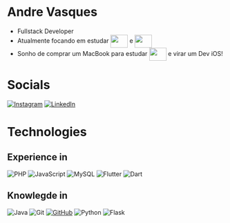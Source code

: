 # Andre Vasques
- Fullstack Developer
- Atualmente focando em estudar <img align="center" height="30" width="40" src="https://cdn.jsdelivr.net/gh/devicons/devicon/icons/java/java-original.svg" /> e <img align="center" height="30" width="40" src="https://cdn.jsdelivr.net/gh/devicons/devicon/icons/spring/spring-original.svg" />
- Sonho de comprar um MacBook para estudar <img align="center" height="30" width="40" src="https://cdn.jsdelivr.net/gh/devicons/devicon/icons/swift/swift-original.svg" /> e virar um Dev iOS!

# Socials
[![Instagram](https://img.shields.io/badge/Instagram-%23E4405F.svg?logo=Instagram&logoColor=white)](https://instagram.com/andre_vasques_) [![LinkedIn](https://img.shields.io/badge/LinkedIn-%230077B5.svg?logo=linkedin&logoColor=white)](https://www.linkedin.com/in/andre-vasques/)

# Technologies

## Experience in

![PHP](https://img.shields.io/badge/php-%23777BB4.svg?style=for-the-badge&logo=php&logoColor=white) ![JavaScript](https://img.shields.io/badge/javascript-%23323330.svg?style=for-the-badge&logo=javascript&logoColor=%23F7DF1E) ![MySQL](https://img.shields.io/badge/mysql-%2300f.svg?style=for-the-badge&logo=mysql&logoColor=white) ![Flutter](https://img.shields.io/badge/Flutter-02569B?style=for-the-badge&logo=flutter&logoColor=white) ![Dart](https://img.shields.io/badge/Dart-0175C2?style=for-the-badge&logo=dart&logoColor=white)

## Knowlegde in

![Java](https://img.shields.io/badge/java-%23ED8B00.svg?style=for-the-badge&logo=openjdk&logoColor=white) ![Git](https://img.shields.io/badge/GIT-E44C30?style=for-the-badge&logo=git&logoColor=white) [![GitHub](https://img.shields.io/badge/GitHub-100000?style=for-the-badge&logo=github&logoColor=white)](https://github.com/vasquesandre) ![Python](https://img.shields.io/badge/python-3670A0?style=for-the-badge&logo=python&logoColor=ffdd54) ![Flask](https://img.shields.io/badge/flask-%23000.svg?style=for-the-badge&logo=flask&logoColor=white)
